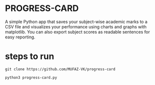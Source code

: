 # PROGRESS-CARD
<p>A simple Python app that saves your subject-wise academic marks to a CSV file and visualizes your performance using charts and graphs with matplotlib. You can also export subject scores as readable sentences for easy reporting.</p>

# steps to run
```
git clone https://github.com/MUFAZ-VK/progress-card
```
```
python3 progress-card.py
```
